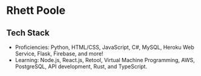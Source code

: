 # Rhett Poole
<!-- ## About Me
- My hobbies outside of programming include: fishing, reading, rec-sports (baseball and basketball), spending time with family. -->
## Tech Stack
- Proficiencies: Python, HTML/CSS, JavaScript, C#, MySQL, Heroku Web Service, Flask, Firebase, and more!
- Learning: Node.js, React.js, Retool, Virtual Machine Programming, AWS, PostgreSQL, API development, Rust, and TypeScript.
<!--## Goals
<!--
**RhettPoole/RhettPoole** is a ✨ _special_ ✨ repository because its `README.md` (this file) appears on your GitHub profile.

Here are some ideas to get you started:

- 🔭 I’m currently working on ...
- 🌱 I’m currently learning ...
- 👯 I’m looking to collaborate on ...
- 🤔 I’m looking for help with ...
- 💬 Ask me about ...
- 📫 How to reach me: ...
- 😄 Pronouns: ...
- ⚡ Fun fact: ...
-->
